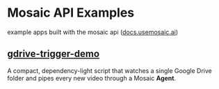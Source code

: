 # Mosaic API Examples

example apps built with the mosaic api ([docs.usemosaic.ai](https://docs.usemosaic.ai))

## [gdrive-trigger-demo](https://github.com/mosaic-ai-labs/api-examples/tree/main/gdrive-trigger-demo)

A compact, dependency-light script that watches a single Google Drive folder and pipes every new video through a Mosaic **Agent**.




